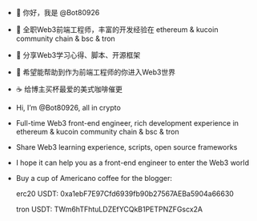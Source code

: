 - 👋 你好，我是 @Bot80926
- 👀 全职Web3前端工程师，丰富的开发经验在 ethereum & kucoin community chain & bsc & tron
- 🌱 分享Web3学习心得、脚本、开源框架
- 💞️ 希望能帮助到作为前端工程师的你进入Web3世界
- ☕️ 给博主买杯最爱的美式咖啡催更

- Hi, I’m @Bot80926, all in crypto
- Full-time Web3 front-end engineer, rich development experience in ethereum & kucoin community chain & bsc & tron
- Share Web3 learning experience, scripts, open source frameworks
- I hope it can help you as a front-end engineer to enter the Web3 world
- Buy a cup of Americano coffee for the blogger:

   erc20 USDT: 0xa1ebF7E97Cfd6939fb90b27567AEBa5904a66630  
   
   tron USDT: TWm6hTFhtuLDZEfYCQkB1PETPNZFGscx2A

<!---
Bot80926/Bot80926 is a ✨ special ✨ repository because its `README.md` (this file) appears on your GitHub profile.
You can click the Preview link to take a look at your changes.
--->
